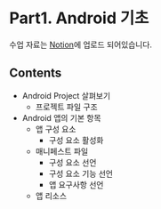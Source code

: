 # Part1. Android 기초
수업 자료는 [Notion](https://tangible-cactus-7a1.notion.site/Part-1-Android-53ac54b4d66947c48404d3810862798c)에 업로드 되어있습니다.

## Contents
- Android Project 살펴보기
  * 프로젝트 파일 구조
- Android 앱의 기본 항목
  * 앱 구성 요소
    + 구성 요소 활성화
  * 매니페스트 파일
    + 구성 요소 선언
    + 구성 요소 기능 선언
    + 앱 요구사항 선언
  * 앱 리소스
